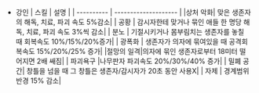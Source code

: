 * 강인
    |   스킬   |        설명         |
    | ---------- | -------------------- |
	|상처 악화| 맞은 생존자의 해독, 치료, 파괴 속도 5%감소|
	|   공황   | 감시자한테 맞거나 묶인 애들 한 명당 해독, 치료, 파괴 속도 3%씩 감소|
	|   분노   | 기절시키거나 몸부림치는 생존자를 놓칠 때 회복속도 10%/15%/20%증가| 
	|  광폭화  | 생존자가 의자에 묶여있을 때 공격회복속도 15%/20%/25% 증가|
	|절망의 일격|의자에 묶인 생존자로부터 18미터 떨어지면 2배 쌔짐|
	| 파괴욕구 |나무판자 파괴속도 20%/30%/40% 증가|
	| 밀폐 공간| 창틀을 넘을 때 그 창틀은 생존자/감시자가 20초 동안 사용X|
	|  자제  | 경계범위 반경 15% 감소|